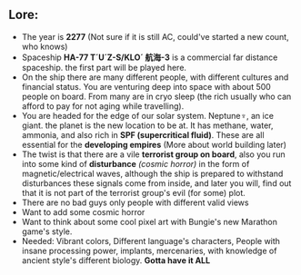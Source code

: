 ## Lore:
 - The year is **2277** (Not sure if it is still AC, could've started a new count, who knows)
 - Spaceship **HA-77 T´U´Z-S/KLO´ 航海-3** is a commercial far distance spaceship.
the first part will be played here. 
 - On the ship there are many different people, with different cultures and financial status. You are venturing deep into space with about 500 people on board. From many are in cryo sleep (the rich usually who can afford to pay for not aging while travelling).
 - You are headed for the edge of our solar system. Neptune♆, an ice giant. 
 the planet is the new location to be at. It has methane, water, ammonia, and also rich in **SPF (supercritical fluid)**. These are all essential for the **developing empires** (More about world building later)
 - The twist is that there are a vile **terrorist group on board**, also you run into some kind of **disturbance** *(cosmic horror)* in the form of magnetic/electrical waves, although the ship is prepared to withstand disturbances these signals come from inside, and later you will, find out that it is not part of the terrorist group's evil (for some) plot.
 - There are no bad guys only people with different valid views
 - Want to add some cosmic horror
 - Want to think about some cool pixel art with Bungie's new Marathon game's style.
 - Needed: Vibrant colors, Different language's characters, People with insane processing power, implants, mercenaries, with knowledge of ancient style's different biology. **Gotta have it ALL**